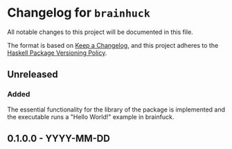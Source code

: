 # Changelog for `brainhuck`

All notable changes to this project will be documented in this file.

The format is based on [Keep a Changelog](https://keepachangelog.com/en/1.0.0/),
and this project adheres to the
[Haskell Package Versioning Policy](https://pvp.haskell.org/).

## Unreleased

### Added

The essential functionality for the library of the package is implemented
and the executable runs a "Hello World!" example in brainfuck.

## 0.1.0.0 - YYYY-MM-DD



